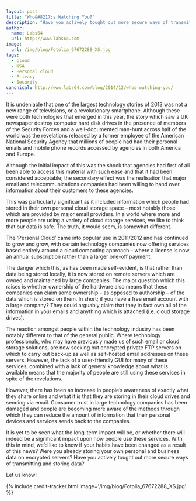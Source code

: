 ```yaml
---
layout: post
title: "Who&#8217;s Watching You?"
description: "Have you actively tought out more secure ways of transmitting and storing data?"
author:
  name: Labs64
  url: http://www.labs64.com
image:
  url: /img/blog/Fotolia_67672288_XS.jpg
tags:
  - Cloud
  - NSA
  - Personal cloud
  - Privacy
  - Security
canonical: http://www.labs64.com/blog/2014/12/whos-watching-you/
---
```


It is undeniable that one of the largest technology stories of 2013 was not a new range of televisions, or a revolutionary smartphone. Although these were both technologies that emerged in this year, the story which saw a UK newspaper destroy computer hard disk drives in the presence of members of the Security Forces and a well-documented man-hunt across half of the world was the revelations released by a former employee of the American National Security Agency that millions of people had had their personal emails and mobile phone records accessed by agencies in both America and Europe.

Although the initial impact of this was the shock that agencies had first of all been able to access this material with such ease and that it had been considered acceptable; the secondary effect was the realisation that major email and telecommunications companies had been willing to hand over information about their customers to these agencies.

This was particularly significant as it included information which people had stored in their own personal cloud storage space &#8211; most notably those which are provided by major email providers. In a world where more and more people are using a variety of cloud storage services, we like to think that our data is safe. The truth, it would seem, is somewhat different.

The ‘Personal Cloud’ came into popular use in 2011/2012 and has continued to grow and grow, with certain technology companies now offering services based entirely around a cloud computing approach &#8211; where a license is now an annual subscription rather than a larger one-off payment.

The danger which this, as has been made self-evident, is that rather than data being stored locally, it is now stored on remote servers which are owned and maintained by large companies. The major question which this raises is whether ownership of the hardware also means that these companies can claim some ownership &#8211; as opposed to authorship &#8211; of the data which is stored on them. In short; if you have a free email account with a large company? They could arguably claim that they in fact own all of the information in your emails and anything which is attached (i.e. cloud storage drives).

The reaction amongst people within the technology industry has been notably different to that of the general public. Where technology professionals, who may have previously made us of such email or cloud storage solutions, are now seeking out encrypted private FTP servers on which to carry out back-up as well as self-hosted email addresses on these servers. However, the lack of a user-friendly GUI for many of these services, combined with a lack of general knowledge about what is available means that the majority of people are still using these services in spite of the revelations.

However, there has been an increase in people’s awareness of exactly what they share online and what it is that they are storing in their cloud drives and sending via email. Consumer trust in large technology companies has been damaged and people are becoming more aware of the methods through which they can reduce the amount of information that their personal devices and services sends back to the companies.

It is yet to be seen what the long-term impact will be, or whether there will indeed be a significant impact upon how people use these services. With this in mind, we’d like to know if your habits have been changed as a result of this news? Were you already storing your own personal and business data on encrypted servers? Have you actively tought out more secure ways of transmitting and storing data?

Let us know!

{% include credit-tracker.html image='/img/blog/Fotolia_67672288_XS.jpg' %}
